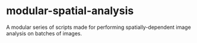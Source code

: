 # modular-spatial-analysis
A modular series of scripts made for performing spatially-dependent image analysis on batches of images.
